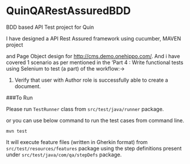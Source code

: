 # QuinQARestAssuredBDD

BDD based API Test project for Quin

I have designed a API Rest Assured framework using cucumber, MAVEN project 


and Page Object design for http://cms.demo.onehippo.com/. 
And i have covered 1 scenario as per mentioned in the ‘Part 4 : Write functional tests using Selenium to test (a part) of the workflow:→
1) Verify that user with Author role is successfully able to create a document.

###To Run

Please run `TestRunner` class from `src/test/java/runner` package.

or you can use below command to run the test cases from command line.

```shell
mvn test
```
It will execute feature files (written in Gherkin format) from `src/test/resources/features` package using the step definitions present under `src/test/java/com/qa/stepDefs` package.
